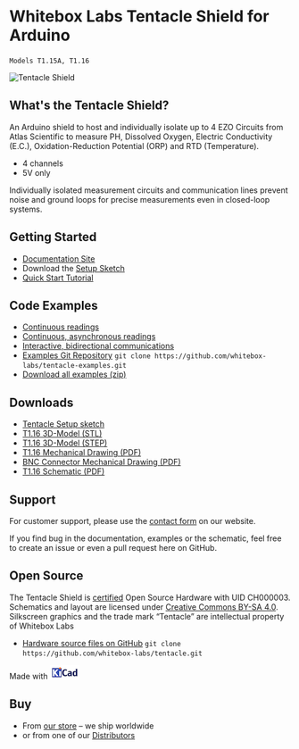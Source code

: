 # Whitebox Labs Tentacle Shield for Arduino
`Models T1.15A, T1.16`

![Tentacle Shield](https://www.whiteboxes.ch/wp-content/uploads/2015/06/medium_schraeg_schatten1.jpg)

## What's the Tentacle Shield?
An Arduino shield to host and individually isolate up to 4 EZO Circuits from Atlas Scientific to measure PH, Dissolved Oxygen, Electric Conductivity (E.C.), Oxidation-Reduction Potential (ORP) and RTD (Temperature).

* 4 channels
* 5V only

Individually isolated measurement circuits and communication lines prevent noise and ground loops for precise measurements even in closed-loop systems.

## Getting Started
* [Documentation Site](https://www.whiteboxes.ch/docs/tentacle-t1)
* Download the [Setup Sketch](https://raw.githubusercontent.com/whitebox-labs/tentacle-examples/master/arduino/tentacle-setup/tentacle_setup/tentacle_setup.ino)
* [Quick Start Tutorial](https://www.whiteboxes.ch/docs/tentacle-t1/#/quickstart)

## Code Examples
* [Continuous readings]()
* [Continuous, asynchronous readings]()
* [Interactive, bidirectional communications]()
* [Examples Git Repository](https://github.com/whitebox-labs/tentacle-examples) `git clone https://github.com/whitebox-labs/tentacle-examples.git`
* [Download all examples (zip)](https://github.com/whitebox-labs/tentacle-examples/archive/master.zip)

## Downloads
* [Tentacle Setup sketch](https://raw.githubusercontent.com/whitebox-labs/tentacle-examples/master/arduino/tentacle-setup/tentacle_setup/tentacle_setup.ino)
* [T1.16 3D-Model (STL)](https://github.com/whitebox-labs/tentacle/blob/master/hardware/mechanical/tentacle_t1.STL)
* [T1.16 3D-Model (STEP)](https://github.com/whitebox-labs/tentacle/blob/master/hardware/mechanical/tentacle_t1.STEP)
* [T1.16 Mechanical Drawing (PDF)](https://github.com/whitebox-labs/tentacle/raw/master/hardware/mechanical/tentacle_t1_mechanical.pdf)
* [BNC Connector Mechanical Drawing (PDF)](https://github.com/whitebox-labs/tentacle/raw/master/hardware/mechanical/bnc_mechanical.pdf)
* [T1.16 Schematic (PDF)](https://github.com/whitebox-labs/tentacle/raw/master/hardware/tentacle_schematic.pdf)

## Support
For customer support, please use the [contact form](https://www.whiteboxes.ch/contact/) on our website.

If you find bug in the documentation, examples or the schematic, feel free to create an issue or even a pull request here on GitHub. 


## Open Source
The Tentacle Shield is [certified](http://certificate.oshwa.org/certification-directory/) Open Source Hardware with UID CH000003. Schematics and layout are licensed under [Creative Commons BY-SA 4.0](http://creativecommons.org/licenses/by-sa/4.0/). Silkscreen graphics and the trade mark “Tentacle” are intellectual property of Whitebox Labs

* [Hardware source files on GitHub](https://github.com/whitebox-labs/tentacle) `git clone https://github.com/whitebox-labs/tentacle.git`

Made with [![KiCAD logo](https://raw.githubusercontent.com/whitebox-labs/whitebox-docs/master/tentacle/t1/_media/kicad_logo_small.png)](http://kicad-pcb.org/)


## Buy
* From [our store](https://www.whiteboxes.ch/) – we ship worldwide
* or from one of our [Distributors](https://www.whiteboxes.ch/distributors)
